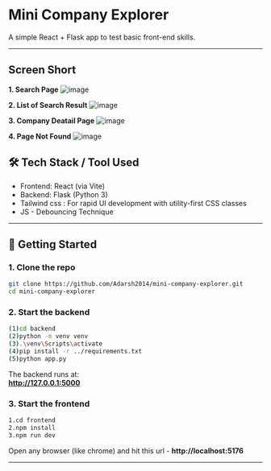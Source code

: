 # Mini Company Explorer

A simple React + Flask app to test basic front-end skills.

---

## Screen Short

**1. Search Page**
![image](./Search%20Page.png)

**2. List of Search Result**
![image](./List%20Search%20result.png)

**3. Company Deatail Page**
![image](./Company%20Detail%20Page.png)

**4. Page Not Found**
![image](./PageNotFound.png)

## 🛠 Tech Stack / Tool Used

- Frontend: React (via Vite)
- Backend: Flask (Python 3)
- Tailwind css : For rapid UI development with utility-first CSS classes
- JS - Debouncing Technique

---

## 🚀 Getting Started

### 1. Clone the repo

```bash
git clone https://github.com/Adarsh2014/mini-company-explorer.git
cd mini-company-explorer
```

### 2. Start the backend

```bash
(1)cd backend
(2)python -m venv venv
(3).\venv\Scripts\activate
(4)pip install -r ../requirements.txt
(5)python app.py
```

The backend runs at:  
**http://127.0.0.1:5000**

### 3. Start the frontend

```bash
1.cd frontend
2.npm install
3.npm run dev
```

Open any browser (like chrome) and hit this url -
**http://localhost:5176**

---


